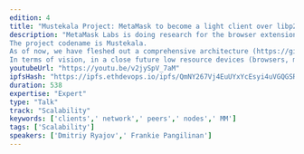 ```yaml
---
edition: 4
title: "Mustekala Project: MetaMask to become a light client over libp2p"
description: "MetaMask Labs is doing research for the browser extension to become a light client running on top of libp2p.
The project codename is Mustekala.
As of now, we have fleshed out a comprehensive architecture (https://github.com/MetaMask/mustekala/blob/master/docs/architecture.md) of four layers, where we extract data from devp2p synchronized clients and make it available in libp2p using the IPLD format. Upstream, an overlay network of peers (named kitsunet) shares this information, allowing data redundancy and decentralization at face value.
In terms of vision, in a close future low resource devices (browsers, mobile and IoT) should stop depending on JSON RPC communication with ethereum nodes. This is a huge problem today, as nodes became GB-sized machines. Last but not least, every MetaMask user will become a peer of a bigger and more inclusive ethereum network."
youtubeUrl: "https://youtu.be/v2jySpV_7aM"
ipfsHash: "https://ipfs.ethdevops.io/ipfs/QmNY267Vj4EuUYxYcEsyi4uVGQGSRgkgdmBWTHFueQ8aaj?filename=Mustekala_Project_-_MetaMask_to_become_a_light_client_over_libp2p_Devcon4-v2jySpV_7aM.mp4"
duration: 538
expertise: "Expert"
type: "Talk"
track: "Scalability"
keywords: ['clients',' network',' peers',' nodes',' MM']
tags: ['Scalability']
speakers: ['Dmitriy Ryajov',' Frankie Pangilinan']
---
```

